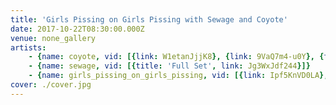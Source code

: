 ```yaml
---
title: 'Girls Pissing on Girls Pissing with Sewage and Coyote'
date: 2017-10-22T08:30:00.000Z
venue: none_gallery
artists:
    - {name: coyote, vid: [{link: W1etanJjjK8}, {link: 9VaQ7m4-u0Y}, {title: 'Catatonic Death Trance', link: ehmA8ngAIuc}]}
    - {name: sewage, vid: [{title: 'Full Set', link: Jg3WxJdf244}]}
    - {name: girls_pissing_on_girls_pissing, vid: [{link: Ipf5KnVD0LA}, {link: _s2gG9x4bro}]}
cover: ./cover.jpg
---
```

